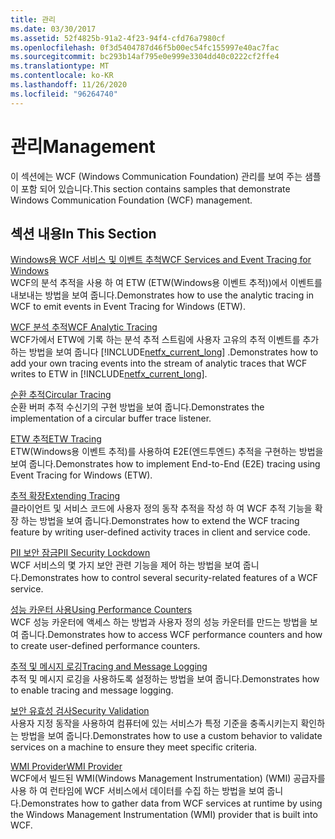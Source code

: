 ```yaml
---
title: 관리
ms.date: 03/30/2017
ms.assetid: 52f4825b-91a2-4f23-94f4-cfd76a7980cf
ms.openlocfilehash: 0f3d5404787d46f5b00ec54fc155997e40ac7fac
ms.sourcegitcommit: bc293b14af795e0e999e3304dd40c0222cf2ffe4
ms.translationtype: MT
ms.contentlocale: ko-KR
ms.lasthandoff: 11/26/2020
ms.locfileid: "96264740"
---
```

# <a name="management"></a><span data-ttu-id="95deb-102">관리</span><span class="sxs-lookup"><span data-stu-id="95deb-102">Management</span></span>

<span data-ttu-id="95deb-103">이 섹션에는 WCF (Windows Communication Foundation) 관리를 보여 주는 샘플이 포함 되어 있습니다.</span><span class="sxs-lookup"><span data-stu-id="95deb-103">This section contains samples that demonstrate Windows Communication Foundation (WCF) management.</span></span>  
  
## <a name="in-this-section"></a><span data-ttu-id="95deb-104">섹션 내용</span><span class="sxs-lookup"><span data-stu-id="95deb-104">In This Section</span></span>  

 [<span data-ttu-id="95deb-105">Windows용 WCF 서비스 및 이벤트 추척</span><span class="sxs-lookup"><span data-stu-id="95deb-105">WCF Services and Event Tracing for Windows</span></span>](wcf-services-and-event-tracing-for-windows.md)  
 <span data-ttu-id="95deb-106">WCF의 분석 추적을 사용 하 여 ETW (ETW(Windows용 이벤트 추적))에서 이벤트를 내보내는 방법을 보여 줍니다.</span><span class="sxs-lookup"><span data-stu-id="95deb-106">Demonstrates how to use the analytic tracing in WCF to emit events in Event Tracing for Windows (ETW).</span></span>  
  
 [<span data-ttu-id="95deb-107">WCF 분석 추적</span><span class="sxs-lookup"><span data-stu-id="95deb-107">WCF Analytic Tracing</span></span>](wcf-analytic-tracing.md)  
 <span data-ttu-id="95deb-108">WCF가에서 ETW에 기록 하는 분석 추적 스트림에 사용자 고유의 추적 이벤트를 추가 하는 방법을 보여 줍니다 [!INCLUDE[netfx_current_long](../../../../includes/netfx-current-long-md.md)] .</span><span class="sxs-lookup"><span data-stu-id="95deb-108">Demonstrates how to add your own tracing events into the stream of analytic traces that WCF writes to ETW in [!INCLUDE[netfx_current_long](../../../../includes/netfx-current-long-md.md)].</span></span>  
  
 [<span data-ttu-id="95deb-109">순환 추적</span><span class="sxs-lookup"><span data-stu-id="95deb-109">Circular Tracing</span></span>](circular-tracing.md)  
 <span data-ttu-id="95deb-110">순환 버퍼 추적 수신기의 구현 방법을 보여 줍니다.</span><span class="sxs-lookup"><span data-stu-id="95deb-110">Demonstrates the implementation of a circular buffer trace listener.</span></span>  
  
 [<span data-ttu-id="95deb-111">ETW 추적</span><span class="sxs-lookup"><span data-stu-id="95deb-111">ETW Tracing</span></span>](etw-tracing.md)  
 <span data-ttu-id="95deb-112">ETW(Windows용 이벤트 추적)를 사용하여 E2E(엔드투엔드) 추적을 구현하는 방법을 보여 줍니다.</span><span class="sxs-lookup"><span data-stu-id="95deb-112">Demonstrates how to implement End-to-End (E2E) tracing using Event Tracing for Windows (ETW).</span></span>  
  
 [<span data-ttu-id="95deb-113">추적 확장</span><span class="sxs-lookup"><span data-stu-id="95deb-113">Extending Tracing</span></span>](extending-tracing.md)  
 <span data-ttu-id="95deb-114">클라이언트 및 서비스 코드에 사용자 정의 동작 추적을 작성 하 여 WCF 추적 기능을 확장 하는 방법을 보여 줍니다.</span><span class="sxs-lookup"><span data-stu-id="95deb-114">Demonstrates how to extend the WCF tracing feature by writing user-defined activity traces in client and service code.</span></span>  
  
 [<span data-ttu-id="95deb-115">PII 보안 잠금</span><span class="sxs-lookup"><span data-stu-id="95deb-115">PII Security Lockdown</span></span>](pii-security-lockdown.md)  
 <span data-ttu-id="95deb-116">WCF 서비스의 몇 가지 보안 관련 기능을 제어 하는 방법을 보여 줍니다.</span><span class="sxs-lookup"><span data-stu-id="95deb-116">Demonstrates how to control several security-related features of a WCF service.</span></span>  
  
 [<span data-ttu-id="95deb-117">성능 카운터 사용</span><span class="sxs-lookup"><span data-stu-id="95deb-117">Using Performance Counters</span></span>](using-performance-counters.md)  
 <span data-ttu-id="95deb-118">WCF 성능 카운터에 액세스 하는 방법과 사용자 정의 성능 카운터를 만드는 방법을 보여 줍니다.</span><span class="sxs-lookup"><span data-stu-id="95deb-118">Demonstrates how to access WCF performance counters and how to create user-defined performance counters.</span></span>  
  
 [<span data-ttu-id="95deb-119">추적 및 메시지 로깅</span><span class="sxs-lookup"><span data-stu-id="95deb-119">Tracing and Message Logging</span></span>](tracing-and-message-logging.md)  
 <span data-ttu-id="95deb-120">추적 및 메시지 로깅을 사용하도록 설정하는 방법을 보여 줍니다.</span><span class="sxs-lookup"><span data-stu-id="95deb-120">Demonstrates how to enable tracing and message logging.</span></span>  
  
 [<span data-ttu-id="95deb-121">보안 유효성 검사</span><span class="sxs-lookup"><span data-stu-id="95deb-121">Security Validation</span></span>](security-validation.md)  
 <span data-ttu-id="95deb-122">사용자 지정 동작을 사용하여 컴퓨터에 있는 서비스가 특정 기준을 충족시키는지 확인하는 방법을 보여 줍니다.</span><span class="sxs-lookup"><span data-stu-id="95deb-122">Demonstrates how to use a custom behavior to validate services on a machine to ensure they meet specific criteria.</span></span>  
  
 [<span data-ttu-id="95deb-123">WMI Provider</span><span class="sxs-lookup"><span data-stu-id="95deb-123">WMI Provider</span></span>](wmi-provider.md)  
 <span data-ttu-id="95deb-124">WCF에서 빌드된 WMI(Windows Management Instrumentation) (WMI) 공급자를 사용 하 여 런타임에 WCF 서비스에서 데이터를 수집 하는 방법을 보여 줍니다.</span><span class="sxs-lookup"><span data-stu-id="95deb-124">Demonstrates how to gather data from WCF services at runtime by using the Windows Management Instrumentation (WMI) provider that is built into WCF.</span></span>

